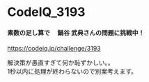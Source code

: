 # CodeIQ_3193 
#### 素数の足し算で　 鍋谷 武典さんの問題に挑戦中！
https://codeiq.jp/challenge/3193  
  
解決策が愚直すぎて何か恥ずかしい。。  
1秒以内に処理が終わらないので別案考えます。  
